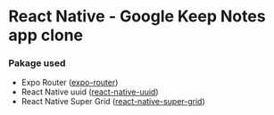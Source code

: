 
# React Native - Google Keep Notes app clone

### Pakage used
- Expo Router ([expo-router](https://www.npmjs.com/package/expo-router))
- React Native uuid ([react-native-uuid](https://www.npmjs.com/package/react-native-uuid))
- React Native Super Grid ([react-native-super-grid](https://www.npmjs.com/package/react-native-super-grid))
